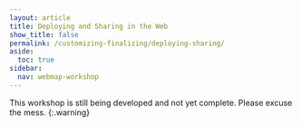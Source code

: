 ```yaml
---
layout: article
title: Deploying and Sharing in the Web
show_title: false
permalink: /customizing-finalizing/deploying-sharing/
aside:
  toc: true
sidebar:
  nav: webmap-workshop
---
```


This workshop is still being developed and not yet complete. Please excuse the mess.
{:.warning}

